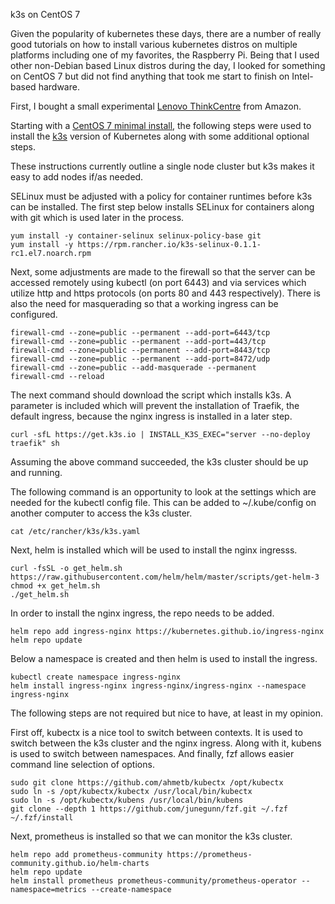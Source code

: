 k3s on CentOS 7

Given the popularity of kubernetes these days, there are a number of really good tutorials on how to install various kubernetes distros on multiple platforms including one of my favorites, the Raspberry Pi.  Being that I used other non-Debian based Linux distros during the day, I looked for something on CentOS 7 but did not find anything that took me start to finish on Intel-based hardware.

First, I bought a small experimental [Lenovo ThinkCentre](https://www.amazon.com/dp/B07G4LVZQZ/ref=cfb_at_prodpg) from Amazon.

Starting with a [CentOS 7 minimal install](http://mirror.centos.iad1.serverforge.org/7.8.2003/isos/x86_64/CentOS-7-x86_64-Minimal-2003.iso), the following steps were used to install the [k3s](https://k3s.io/) version of Kubernetes along with some additional optional steps.

These instructions currently outline a single node cluster but k3s makes it easy to add nodes if/as needed.

SELinux must be adjusted with a policy for container runtimes before k3s can be installed.  The first step below installs SELinux for containers along with git which is used later in the process.

```
yum install -y container-selinux selinux-policy-base git
yum install -y https://rpm.rancher.io/k3s-selinux-0.1.1-rc1.el7.noarch.rpm
```

Next, some adjustments are made to the firewall so that the server can be accessed remotely using kubectl (on port 6443)  and via services which utilize http and https protocols (on ports 80 and 443 respectively).
There is also the need for masquerading so that a working ingress can be configured.
```
firewall-cmd --zone=public --permanent --add-port=6443/tcp
firewall-cmd --zone=public --permanent --add-port=443/tcp
firewall-cmd --zone=public --permanent --add-port=8443/tcp
firewall-cmd --zone=public --permanent --add-port=8472/udp
firewall-cmd --zone=public --add-masquerade --permanent
firewall-cmd --reload
```

The next command should download the script which installs k3s.  A parameter is included which will prevent the installation of Traefik, the default ingress, because the nginx ingress is installed in a later step.
```
curl -sfL https://get.k3s.io | INSTALL_K3S_EXEC="server --no-deploy traefik" sh
```

Assuming the above command succeeded, the k3s cluster should be up and running.

The following command is an opportunity to look at the settings which are needed for the kubectl config file.  This can be added to ~/.kube/config on another computer to access the k3s cluster.
```
cat /etc/rancher/k3s/k3s.yaml
```

Next, helm is installed which will be used to install the nginx ingresss.
```
curl -fsSL -o get_helm.sh https://raw.githubusercontent.com/helm/helm/master/scripts/get-helm-3
chmod +x get_helm.sh 
./get_helm.sh
```

In order to install the nginx ingress, the repo needs to be added.
```
helm repo add ingress-nginx https://kubernetes.github.io/ingress-nginx
helm repo update
```

Below a namespace is created and then helm is used to install the ingress.
```
kubectl create namespace ingress-nginx 
helm install ingress-nginx ingress-nginx/ingress-nginx --namespace ingress-nginx
```

The following steps are not required but nice to have, at least in my opinion.

First off, kubectx is a nice tool to switch between contexts.  It is used to switch between the k3s cluster and the nginx ingress.  Along with it, kubens is used to switch between namespaces.  And finally, fzf allows easier command line selection of options.
```
sudo git clone https://github.com/ahmetb/kubectx /opt/kubectx
sudo ln -s /opt/kubectx/kubectx /usr/local/bin/kubectx
sudo ln -s /opt/kubectx/kubens /usr/local/bin/kubens
git clone --depth 1 https://github.com/junegunn/fzf.git ~/.fzf
~/.fzf/install
```

Next, prometheus is installed so that we can monitor the k3s cluster.
```
helm repo add prometheus-community https://prometheus-community.github.io/helm-charts
helm repo update
helm install prometheus prometheus-community/prometheus-operator --namespace=metrics --create-namespace
```
